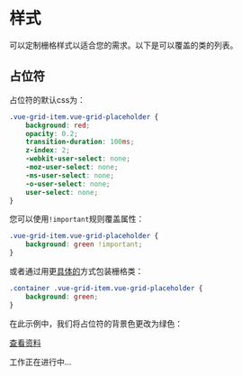# 样式

可以定制栅格样式以适合您的需求。以下是可以覆盖的类的列表。

## 占位符 
  
占位符的默认css为：

````css
.vue-grid-item.vue-grid-placeholder {
    background: red;
    opacity: 0.2;
    transition-duration: 100ms;
    z-index: 2;
    -webkit-user-select: none;
    -moz-user-select: none;
    -ms-user-select: none;
    -o-user-select: none;
    user-select: none;
}  
````
  
您可以使用`!important`规则覆盖属性：
  
````css
.vue-grid-item.vue-grid-placeholder {
    background: green !important;
}
````

或者通过用更[具体的](https://developer.mozilla.org/en-US/docs/Web/CSS/Specificity)方式包装栅格类：

````css
.container .vue-grid-item.vue-grid-placeholder {
    background: green;
}
````

在此示例中，我们将占位符的背景色更改为绿色：

[查看资料](https://github.com/merfais/vue-grid-layout-v3/blob/master/website/docs/.vuepress/components/ExampleStylingPlaceholder.vue)

<ClientOnly>
<ExampleStylingPlaceholder></ExampleStylingPlaceholder>
</ClientOnly>


工作正在进行中...
